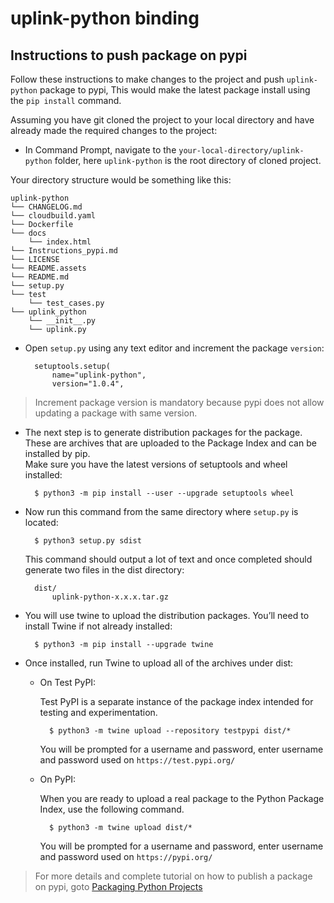 # <b>uplink-python binding</b>

## <b>Instructions to push package on pypi</b>

Follow these instructions to make changes to the project and push ```uplink-python``` package to pypi, This would make the latest package install using the ```pip install``` command.

Assuming you have git cloned the project to your local directory and have already made the required changes to the project:

* In Command Prompt, navigate to the ```your-local-directory/uplink-python``` folder, here ```uplink-python``` is the root directory of cloned project.

Your directory structure would be something like this:

    uplink-python
    └── CHANGELOG.md
    └── cloudbuild.yaml
    └── Dockerfile
    └── docs
        └── index.html
    └── Instructions_pypi.md
    └── LICENSE
    └── README.assets
    └── README.md
    └── setup.py
    └── test
        └── test_cases.py
    └── uplink_python
        └── __init__.py
        └── uplink.py

* Open ```setup.py``` using any text editor and increment the package ```version```:

        setuptools.setup(
            name="uplink-python",
            version="1.0.4",

> Increment package version is mandatory because pypi does not allow updating a package with same version.

* The next step is to generate distribution packages for the package. These are archives that are uploaded to the Package Index and can be installed by pip.\
Make sure you have the latest versions of setuptools and wheel installed:

        $ python3 -m pip install --user --upgrade setuptools wheel

* Now run this command from the same directory where ```setup.py``` is located:

        $ python3 setup.py sdist

    This command should output a lot of text and once completed should generate two files in the dist directory:

        dist/
            uplink-python-x.x.x.tar.gz

* You will use twine to upload the distribution packages. You’ll need to install Twine if not already installed:

        $ python3 -m pip install --upgrade twine

* Once installed, run Twine to upload all of the archives under dist:
    * On Test PyPI:
        
        Test PyPI is a separate instance of the package index intended for testing and experimentation.

            $ python3 -m twine upload --repository testpypi dist/*
        You will be prompted for a username and password, enter username and password used on ```https://test.pypi.org/```

    * On PyPI:
        
        When you are ready to upload a real package to the Python Package Index, use the following command.

            $ python3 -m twine upload dist/*
        You will be prompted for a username and password, enter username and password used on ```https://pypi.org/```


> For more details and complete tutorial on how to publish a package on pypi, goto [Packaging Python Projects](https://packaging.python.org/tutorials/packaging-projects/)